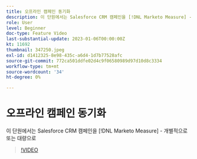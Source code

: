 ```yaml
---
title: 오프라인 캠페인 동기화
description: 이 단원에서는 Salesforce CRM 캠페인을 [!DNL Marketo Measure] - 개별적으로 또는 대량으로
role: User
level: Beginner
doc-type: Feature Video
last-substantial-update: 2023-01-06T00:00:00Z
kt: 11692
thumbnail: 347250.jpeg
exl-id: d1412325-8e98-435c-a6d4-1d7b77528afc
source-git-commit: 772ca501ddfe02d4c9f06580989d97d10d8c3334
workflow-type: tm+mt
source-wordcount: '34'
ht-degree: 0%

---
```


# 오프라인 캠페인 동기화

이 단원에서는 Salesforce CRM 캠페인을 [!DNL Marketo Measure] - 개별적으로 또는 대량으로

>[!VIDEO](https://video.tv.adobe.com/v/347250/?quality=12&learn=on)
